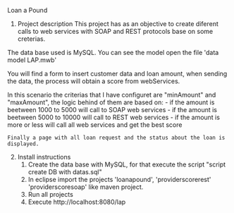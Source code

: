 Loan a Pound

1. Project description
  This project has as an objective to create diferent calls to web services with SOAP and REST protocols base on some creterias.
  
  The data base used is MySQL. You can see the model open the file 'data model LAP.mwb'
  
  You will find a form to insert customer data and loan amount, when sending the data, the process will obtain a score from webServices.
  
  In this scenario the criterias that I have configuret are "minAmount" and "maxAmount", the logic behind of them are based on:
	- if the amount is beetween 1000 to 5000 will call to SOAP web services
	- if the amount is beetween 5000 to 10000 will call to REST web services
	- if the amount is more or less will call all web services and get the best score
  
	Finally a page with all loan request and the status about the loan is displayed.
	
2. Install instructions
	1. Create the data base with MySQL, for that execute the script "script create DB with datas.sql"
	2. In eclipse import the projects 'loanapound', 'providerscorerest' 'providerscoresoap' like maven project.
	3. Run all projects
	4. Execute http://localhost:8080/lap

